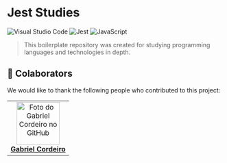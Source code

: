 # Jest Studies

![Visual Studio Code](https://img.shields.io/badge/-Visual%20Studio%20Code-2B579A?style=for-the-badge&logo=visual-studio-code&logoColor=007ACC)
![Jest](https://img.shields.io/badge/-Jest-99425B?style=for-the-badge&logo=jest&logoColor=BF552F)
![JavaScript](https://img.shields.io/badge/JavaScript-F7DF1E?style=for-the-badge&logo=javascript&logoColor=black)

> This boilerplate repository was created for studying programming languages and technologies in depth.

## 🤝 Colaborators

We would like to thank the following people who contributed to this project:

<table>
  <tr>
    <td align="center">
      <a href="https://github.com/GabrielFRCordeiro" title="GitHub do Gabriel Cordeiro">
        <img src="https://avatars.githubusercontent.com/u/120519526?v=4" width="100px;" alt="Foto do Gabriel Cordeiro no GitHub"/><br>
        <b>Gabriel Cordeiro</b>
      </a>
    </td>
  </tr>
</table>
